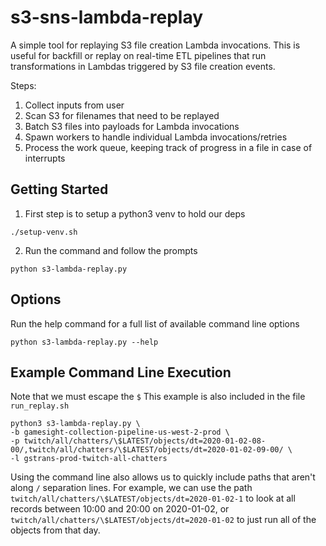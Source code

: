 # s3-sns-lambda-replay
A simple tool for replaying S3 file creation Lambda invocations. This is useful for backfill or replay on real-time ETL pipelines that run transformations in Lambdas triggered by S3 file creation events.

Steps:
  1. Collect inputs from user
  2. Scan S3 for filenames that need to be replayed
  3. Batch S3 files into payloads for Lambda invocations
  4. Spawn workers to handle individual Lambda invocations/retries
  5. Process the work queue, keeping track of progress in a file in case of interrupts

## Getting Started
1. First step is to setup a python3 venv to hold our deps
```
./setup-venv.sh
```
2. Run the command and follow the prompts
```
python s3-lambda-replay.py
```

## Options
Run the help command for a full list of available command line options
```
python s3-lambda-replay.py --help
```
## Example Command Line Execution
Note that we must escape the `$`
This example is also included in the file `run_replay.sh`
```
python3 s3-lambda-replay.py \
-b gamesight-collection-pipeline-us-west-2-prod \
-p twitch/all/chatters/\$LATEST/objects/dt=2020-01-02-08-00/,twitch/all/chatters/\$LATEST/objects/dt=2020-01-02-09-00/ \
-l gstrans-prod-twitch-all-chatters
```

Using the command line also allows us to quickly include paths that aren't along `/` separation lines. For example, we can use the path `twitch/all/chatters/\$LATEST/objects/dt=2020-01-02-1` to look at all records between 10:00 and 20:00 on 2020-01-02, or `twitch/all/chatters/\$LATEST/objects/dt=2020-01-02` to just run all of the objects from that day.
